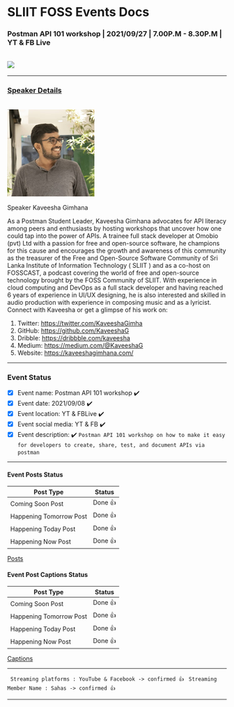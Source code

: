 # SLIIT FOSS Events Docs

### Postman API 101 workshop | 2021/09/27 | 7.00P.M - 8.30P.M | YT & FB Live

<br>

<img src='https://assets.getpostman.com/common-share/postman-platform-for-api-development-social-card.jpg' height='45'>

---

### <u>Speaker Details</u>

<br>

<img src='./1610086673375.jpg' height='200'>

Speaker Kaveesha Gimhana

As a Postman Student Leader, Kaveesha Gimhana advocates for API literacy among peers and enthusiasts by hosting workshops that uncover how one could tap into the power of APIs.
A trainee full stack developer at Omobio (pvt) Ltd with a passion for free and open-source software, he champions for this cause and encourages the growth and awareness of this community as the treasurer of the Free and Open-Source Software Community of Sri Lanka Institute of Information Technology ( SLIIT ) and as a co-host on FOSSCAST, a podcast covering the world of free and open-source technology brought by the FOSS Community of SLIIT.
With experience in cloud computing and DevOps as a full stack developer and having reached 6 years of experience in UI/UX designing, he is also interested and skilled in audio production with experience in composing music and as a lyricist.
Connect with Kaveesha or get a glimpse of his work on:

1. Twitter: https://twitter.com/KaveeshaGimha
2. GitHub: https://github.com/KaveeshaG
3. Dribble: https://dribbble.com/kaveesha
4. Medium: https://medium.com/@KaveeshaG
5. Website: https://kaveeshagimhana.com/

---

### Event Status

- [x] Event name: Postman API 101 workshop :heavy_check_mark:
- [x] Event date: 2021/09/08 :heavy_check_mark:
- [x] Event location: YT & FBLive :heavy_check_mark:
- [x] Event social media: YT & FB :heavy_check_mark:
- [x] Event description: :heavy_check_mark:
      `Postman API 101 workshop on how to make it easy for developers to create, share, test, and document APIs via postman`

---

#### Event Posts Status

| Post Type               | Status  |
| ----------------------- | ------- |
| Coming Soon Post        | Done 👍 |
| Happening Tomorrow Post | Done 👍 |
| Happening Today Post    | Done 👍 |
| Happening Now Post      | Done 👍 |

[Posts](https://drive.google.com/drive/u/0/folders/1ZDAlx0dIrKSJ6A92E0QFJwYZkfwLthpj)

#### Event Post Captions Status

| Post Type               | Status  |
| ----------------------- | ------- |
| Coming Soon Post        | Done 👍 |
| Happening Tomorrow Post | Done 👍 |
| Happening Today Post    | Done 👍 |
| Happening Now Post      | Done 👍 |

[Captions](https://drive.google.com/drive/u/0/folders/1wcODXdnNcfqqjwlo1vkOmp-bgxiKkWX3)

---

` Streaming platforms : YouTube & Facebook -> confirmed 👍`
` Streaming Member Name : Sahas -> confirmed 👍`

---
